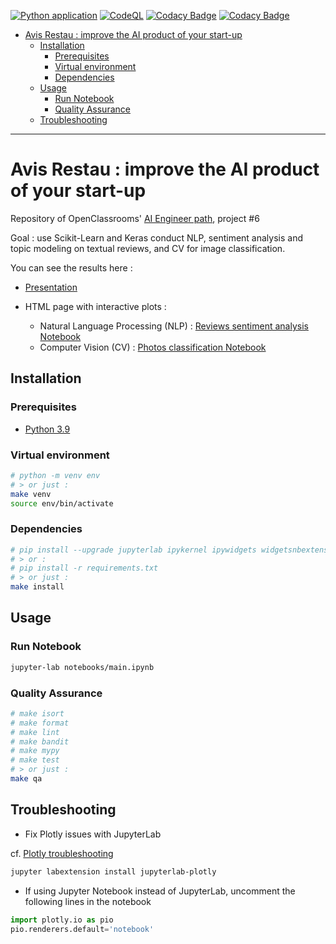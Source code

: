 [![Python application](https://github.com/fleuryc/oc_ingenieur-ia_P6-Ameliorez-le-produit-IA-de-votre-start-up/actions/workflows/python-app.yml/badge.svg)](https://github.com/fleuryc/oc_ingenieur-ia_P6-Ameliorez-le-produit-IA-de-votre-start-up/actions/workflows/python-app.yml)
[![CodeQL](https://github.com/fleuryc/oc_ingenieur-ia_P6-Ameliorez-le-produit-IA-de-votre-start-up/actions/workflows/codeql-analysis.yml/badge.svg)](https://github.com/fleuryc/oc_ingenieur-ia_P6-Ameliorez-le-produit-IA-de-votre-start-up/actions/workflows/codeql-analysis.yml)
[![Codacy Badge](https://app.codacy.com/project/badge/Grade/79b1cde8627141de8d00df17edd319de)](https://www.codacy.com/gh/fleuryc/oc_ingenieur-ia_P6-Ameliorez-le-produit-IA-de-votre-start-up/dashboard)
[![Codacy Badge](https://app.codacy.com/project/badge/Coverage/79b1cde8627141de8d00df17edd319de)](https://www.codacy.com/gh/fleuryc/oc_ingenieur-ia_P6-Ameliorez-le-produit-IA-de-votre-start-up/dashboard)

- [Avis Restau : improve the AI product of your start-up](#avis-restau--improve-the-ai-product-of-your-start-up)
  - [Installation](#installation)
    - [Prerequisites](#prerequisites)
    - [Virtual environment](#virtual-environment)
    - [Dependencies](#dependencies)
  - [Usage](#usage)
    - [Run Notebook](#run-notebook)
    - [Quality Assurance](#quality-assurance)
  - [Troubleshooting](#troubleshooting)

* * *

# Avis Restau : improve the AI product of your start-up

Repository of OpenClassrooms' [AI Engineer path](https://openclassrooms.com/fr/paths/188-ingenieur-ia), project #6

Goal : use Scikit-Learn and Keras conduct NLP, sentiment analysis and topic modeling on textual reviews, and CV for image classification.

You can see the results here :

-   [Presentation](https://fleuryc.github.io/oc_ingenieur-ia_P6-Ameliorez-le-produit-IA-de-votre-start-up/index.html)

-   HTML page with interactive plots :
    -   Natural Language Processing (NLP) : [Reviews sentiment analysis Notebook](https://fleuryc.github.io/oc_ingenieur-ia_P6-Ameliorez-le-produit-IA-de-votre-start-up/reviews.html)
    -   Computer Vision (CV) : [Photos classification Notebook](https://fleuryc.github.io/oc_ingenieur-ia_P6-Ameliorez-le-produit-IA-de-votre-start-up/photos.html)

## Installation

### Prerequisites

-   [Python 3.9](https://www.python.org/downloads/)

### Virtual environment

```bash
# python -m venv env
# > or just :
make venv
source env/bin/activate
```

### Dependencies

```bash
# pip install --upgrade jupyterlab ipykernel ipywidgets widgetsnbextension graphviz python-dotenv requests matplotlib seaborn plotly numpy statsmodels pandas sklearn lightgbm nltk spacy gensim pyldavis Pillow scikit-image opencv-python tensorflow
# > or :
# pip install -r requirements.txt
# > or just :
make install
```

## Usage

### Run Notebook

```bash
jupyter-lab notebooks/main.ipynb
```

### Quality Assurance

```bash
# make isort
# make format
# make lint
# make bandit
# make mypy
# make test
# > or just :
make qa
```

## Troubleshooting

-   Fix Plotly issues with JupyterLab

cf. [Plotly troubleshooting](https://plotly.com/python/troubleshooting/#jupyterlab-problems)

```bash
jupyter labextension install jupyterlab-plotly
```

-   If using Jupyter Notebook instead of JupyterLab, uncomment the following lines in the notebook

```python
import plotly.io as pio
pio.renderers.default='notebook'
```
